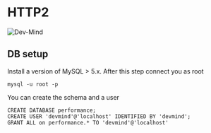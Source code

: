 # HTTP2

![Dev-Mind](https://www.dev-mind.fr/img/logo/logo_1500.png)


## DB setup

Install a version of MySQL > 5.x. After this step connect you as root 
```
mysql -u root -p
```

You can create the schema and a user
```
CREATE DATABASE performance;
CREATE USER 'devmind'@'localhost' IDENTIFIED BY 'devmind';
GRANT ALL on performance.* TO 'devmind'@'localhost'
```
